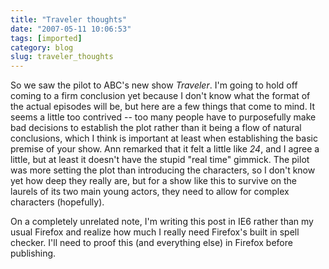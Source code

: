 ```yaml
---
title: "Traveler thoughts"
date: "2007-05-11 10:06:53"
tags: [imported]
category: blog
slug: traveler_thoughts
---
```


So we saw the pilot to ABC's new show <em>Traveler</em>. I'm going to hold off coming to a firm conclusion yet because I don't know what the format of the actual episodes will be, but here are a few things that come to mind. It seems a little too contrived -- too many people have to purposefully make bad decisions to establish the plot rather than it being a flow of natural conclusions, which I think is important at least when establishing the basic premise of your show. Ann remarked that it felt a little like <em>24</em>, and I agree a little, but at least it doesn't have the stupid "real time" gimmick. The pilot was more setting the plot than introducing the characters, so I don't know yet how deep they really are, but for a show like this to survive on the laurels of its two main young actors, they need to allow for complex characters (hopefully).

On a completely unrelated note, I'm writing this post in IE6 rather than my usual Firefox and realize how much I really need Firefox's built in spell checker. I'll need to proof this (and everything else) in Firefox before publishing.
